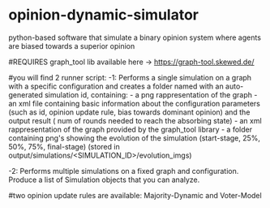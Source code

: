 # opinion-dynamic-simulator
python-based software that simulate a binary opinion system where agents are biased towards a superior opinion

#REQUIRES graph_tool lib available here -> https://graph-tool.skewed.de/

#you will find 2 runner script:
  -1: Performs a single simulation on a graph with a specific configuration and creates a folder named with an auto-generated simulation id, containing:
      - a png rappresentation of the graph
      - an xml file containing basic information about the configuration parameters (such as id, opinion update rule, bias towards dominant opinion) and the 
        output result ( num of rounds needed to reach the absorbing state)
      - an xml rappresentation of the graph provided by the graph_tool library
      - a folder containing png's showing the evolution of the simulation (start-stage, 25%, 50%, 75%, final-stage)
        (stored in output/simulations/<SIMULATION_ID>/evolution_imgs)

  -2: Performs multiple simulations on a fixed graph and configuration. Produce a list of Simulation objects that you can analyze.

#two opinion update rules are available: Majority-Dynamic and Voter-Model
